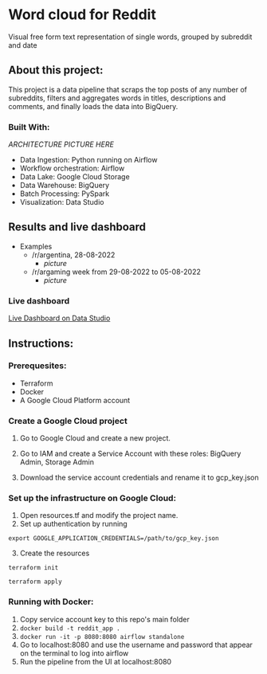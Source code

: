 # Word cloud for Reddit
Visual free form text representation of single words, grouped by subreddit and date

## About this project:
This project is a data pipeline that scraps the top posts of any number of subreddits, filters and aggregates words in titles, descriptions and comments, and finally loads the data into BigQuery.

### Built With:
*ARCHITECTURE PICTURE HERE*
- Data Ingestion: Python running on Airflow
- Workflow orchestration: Airflow
- Data Lake: Google Cloud Storage
- Data Warehouse: BigQuery
- Batch Processing: PySpark
- Visualization: Data Studio

## Results and live dashboard

- Examples
    - /r/argentina, 28-08-2022
        - *picture*
    - /r/argaming week from 29-08-2022 to 05-08-2022
        - *picture*

### Live dashboard
[Live Dashboard on Data Studio](https://www.google.com)

## Instructions:

### Prerequesites:
- Terraform
- Docker
- A Google Cloud Platform account

### Create a Google Cloud project
1. Go to Google Cloud and create a new project.
2. Go to IAM and create a Service Account with these roles:
    BigQuery Admin,
    Storage Admin

3. Download the service account credentials and rename it to gcp_key.json


### Set up the infrastructure on Google Cloud:
1. Open resources.tf and modify the project name.
2. Set up authentication by running 
```
export GOOGLE_APPLICATION_CREDENTIALS=/path/to/gcp_key.json
``` 
3. Create the resources
```
terraform init
```
```
terraform apply
```

### Running with Docker:

1. Copy service account key to this repo's main folder
2. ```docker build -t reddit_app .```
3. ```docker run -it -p 8080:8080 airflow standalone```
4. Go to localhost:8080 and use the username and password that appear on the terminal to log into airflow
4. Run the pipeline from the UI at localhost:8080

